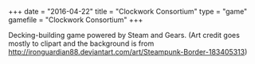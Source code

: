 +++
date = "2016-04-22"
title = "Clockwork Consortium"
type = "game"
gamefile = "Clockwork Consortium"
+++

Decking-building game powered by Steam and Gears. (Art credit goes mostly to clipart and the background is from http://ironguardian88.deviantart.com/art/Steampunk-Border-183405313) 

